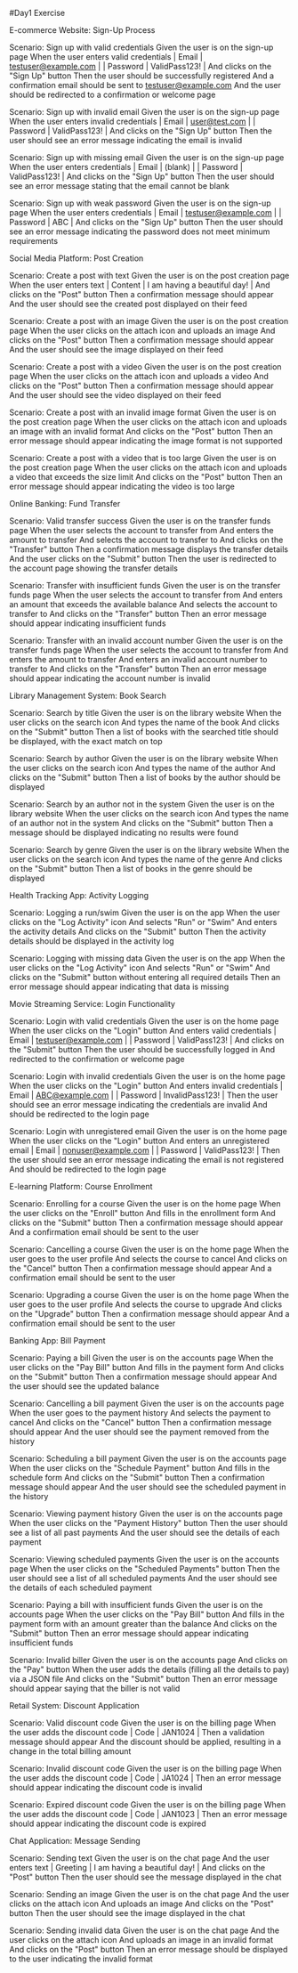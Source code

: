 
#Day1 Exercise 

E-commerce Website: Sign-Up Process

Scenario: Sign up with valid credentials
Given the user is on the sign-up page
When the user enters valid credentials
| Email | testuser@example.com |
| Password | ValidPass123! |
And clicks on the "Sign Up" button
Then the user should be successfully registered
And a confirmation email should be sent to testuser@example.com
And the user should be redirected to a confirmation or welcome page

Scenario: Sign up with invalid email
Given the user is on the sign-up page
When the user enters invalid credentials
| Email | user@test.com |
| Password | ValidPass123! |
And clicks on the "Sign Up" button
Then the user should see an error message indicating the email is invalid


Scenario: Sign up with missing email
Given the user is on the sign-up page
When the user enters credentials
| Email | (blank) |
| Password | ValidPass123! |
And clicks on the "Sign Up" button
Then the user should see an error message stating that the email cannot be blank


Scenario: Sign up with weak password
Given the user is on the sign-up page
When the user enters credentials
| Email | testuser@example.com |
| Password | ABC |
And clicks on the "Sign Up" button
Then the user should see an error message indicating the password does not meet minimum requirements


Social Media Platform: Post Creation

Scenario: Create a post with text
Given the user is on the post creation page
When the user enters text
| Content | I am having a beautiful day! |
And clicks on the "Post" button
Then a confirmation message should appear
And the user should see the created post displayed on their feed

Scenario: Create a post with an image
Given the user is on the post creation page
When the user clicks on the attach icon and uploads an image
And clicks on the "Post" button
Then a confirmation message should appear
And the user should see the image displayed on their feed

Scenario: Create a post with a video
Given the user is on the post creation page
When the user clicks on the attach icon and uploads a video
And clicks on the "Post" button
Then a confirmation message should appear
And the user should see the video displayed on their feed

Scenario: Create a post with an invalid image format
Given the user is on the post creation page
When the user clicks on the attach icon and uploads an image with an invalid format
And clicks on the "Post" button
Then an error message should appear indicating the image format is not supported

Scenario: Create a post with a video that is too large
Given the user is on the post creation page
When the user clicks on the attach icon and uploads a video that exceeds the size limit
And clicks on the "Post" button
Then an error message should appear indicating the video is too large

Online Banking: Fund Transfer

Scenario: Valid transfer success
Given the user is on the transfer funds page
When the user selects the account to transfer from
And enters the amount to transfer
And selects the account to transfer to
And clicks on the "Transfer" button
Then a confirmation message displays the transfer details
And the user clicks on the "Submit" button
Then the user is redirected to the account page showing the transfer details

Scenario: Transfer with insufficient funds
Given the user is on the transfer funds page
When the user selects the account to transfer from
And enters an amount that exceeds the available balance
And selects the account to transfer to
And clicks on the "Transfer" button
Then an error message should appear indicating insufficient funds


Scenario: Transfer with an invalid account number
Given the user is on the transfer funds page
When the user selects the account to transfer from
And enters the amount to transfer
And enters an invalid account number to transfer to
And clicks on the "Transfer" button
Then an error message should appear indicating the account number is invalid


Library Management System: Book Search

Scenario: Search by title
Given the user is on the library website
When the user clicks on the search icon
And types the name of the book
And clicks on the "Submit" button
Then a list of books with the searched title should be displayed, with the exact match on top

Scenario: Search by author
Given the user is on the library website
When the user clicks on the search icon
And types the name of the author
And clicks on the "Submit" button
Then a list of books by the author should be displayed

Scenario: Search by an author not in the system
Given the user is on the library website
When the user clicks on the search icon
And types the name of an author not in the system
And clicks on the "Submit" button
Then a message should be displayed indicating no results were found

Scenario: Search by genre
Given the user is on the library website
When the user clicks on the search icon
And types the name of the genre
And clicks on the "Submit" button
Then a list of books in the genre should be displayed

Health Tracking App: Activity Logging

Scenario: Logging a run/swim
Given the user is on the app
When the user clicks on the "Log Activity" icon
And selects "Run" or "Swim"
And enters the activity details
And clicks on the "Submit" button
Then the activity details should be displayed in the activity log

Scenario: Logging with missing data
Given the user is on the app
When the user clicks on the "Log Activity" icon
And selects "Run" or "Swim"
And clicks on the "Submit" button without entering all required details
Then an error message should appear indicating that data is missing

Movie Streaming Service: Login Functionality

Scenario: Login with valid credentials
Given the user is on the home page
When the user clicks on the "Login" button
And enters valid credentials
| Email | testuser@example.com |
| Password | ValidPass123! |
And clicks on the "Submit" button
Then the user should be successfully logged in
And redirected to the confirmation or welcome page

Scenario: Login with invalid credentials
Given the user is on the home page
When the user clicks on the "Login" button
And enters invalid credentials
| Email | ABC@example.com |
| Password | InvalidPass123! |
Then the user should see an error message indicating the credentials are invalid
And should be redirected to the login page

Scenario: Login with unregistered email
Given the user is on the home page
When the user clicks on the "Login" button
And enters an unregistered email
| Email | nonuser@example.com |
| Password | ValidPass123! |
Then the user should see an error message indicating the email is not registered
And should be redirected to the login page

E-learning Platform: Course Enrollment

Scenario: Enrolling for a course
Given the user is on the home page
When the user clicks on the "Enroll" button
And fills in the enrollment form
And clicks on the "Submit" button
Then a confirmation message should appear
And a confirmation email should be sent to the user

Scenario: Cancelling a course
Given the user is on the home page
When the user goes to the user profile
And selects the course to cancel
And clicks on the "Cancel" button
Then a confirmation message should appear
And a confirmation email should be sent to the user

Scenario: Upgrading a course
Given the user is on the home page
When the user goes to the user profile
And selects the course to upgrade
And clicks on the "Upgrade" button
Then a confirmation message should appear
And a confirmation email should be sent to the user

Banking App: Bill Payment

Scenario: Paying a bill
Given the user is on the accounts page
When the user clicks on the "Pay Bill" button
And fills in the payment form
And clicks on the "Submit" button
Then a confirmation message should appear
And the user should see the updated balance

Scenario: Cancelling a bill payment
Given the user is on the accounts page
When the user goes to the payment history
And selects the payment to cancel
And clicks on the "Cancel" button
Then a confirmation message should appear
And the user should see the payment removed from the history

Scenario: Scheduling a bill payment
Given the user is on the accounts page
When the user clicks on the "Schedule Payment" button
And fills in the schedule form
And clicks on the "Submit" button
Then a confirmation message should appear
And the user should see the scheduled payment in the history

Scenario: Viewing payment history
Given the user is on the accounts page
When the user clicks on the "Payment History" button
Then the user should see a list of all past payments
And the user should see the details of each payment

Scenario: Viewing scheduled payments
Given the user is on the accounts page
When the user clicks on the "Scheduled Payments" button
Then the user should see a list of all scheduled payments
And the user should see the details of each scheduled payment

Scenario: Paying a bill with insufficient funds
Given the user is on the accounts page
When the user clicks on the "Pay Bill" button
And fills in the payment form with an amount greater than the balance
And clicks on the "Submit" button
Then an error message should appear indicating insufficient funds

Scenario: Invalid biller
Given the user is on the accounts page
And clicks on the "Pay" button
When the user adds the details (filling all the details to pay) via a JSON file
And clicks on the "Submit" button
Then an error message should appear saying that the biller is not valid

Retail System: Discount Application

Scenario: Valid discount code
Given the user is on the billing page
When the user adds the discount code
| Code | JAN1024 |
Then a validation message should appear
And the discount should be applied, resulting in a change in the total billing amount

Scenario: Invalid discount code
Given the user is on the billing page
When the user adds the discount code
| Code | JA1024 |
Then an error message should appear indicating the discount code is invalid

Scenario: Expired discount code
Given the user is on the billing page
When the user adds the discount code
| Code | JAN1023 |
Then an error message should appear indicating the discount code is expired

Chat Application: Message Sending

Scenario: Sending text
Given the user is on the chat page
And the user enters text
| Greeting | I am having a beautiful day! |
And clicks on the "Post" button
Then the user should see the message displayed in the chat

Scenario: Sending an image
Given the user is on the chat page
And the user clicks on the attach icon
And uploads an image
And clicks on the "Post" button
Then the user should see the image displayed in the chat

Scenario: Sending invalid data
Given the user is on the chat page
And the user clicks on the attach icon
And uploads an image in an invalid format
And clicks on the "Post" button
Then an error message should be displayed to the user indicating the invalid format
